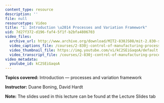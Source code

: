 ```yaml
---
content_type: resource
description: ''
file: null
resourcetype: Video
title: "1: Introduction \u2014 Processes and Variation Framework"
uid: 7d27f372-d196-faf4-5f1f-b2bfa4806703
video_files:
  archive_url: http://www.archive.org/download/MIT2-830JS08/mit-2.830-s08-lec01_300k.mp4
  video_captions_file: /courses/2-830j-control-of-manufacturing-processes-sma-6303-spring-2008/a9309caac8135dac880fec6f966289d0_kC2SEiGaqoA.vtt
  video_thumbnail_file: https://img.youtube.com/vi/kC2SEiGaqoA/default.jpg
  video_transcript_file: /courses/2-830j-control-of-manufacturing-processes-sma-6303-spring-2008/0c0c8559df6f27068ebb505bb0313ef8_kC2SEiGaqoA.pdf
video_metadata:
  youtube_id: kC2SEiGaqoA
---
```


**Topics covered:** Introduction — processes and variation framework

**Instructor:** Duane Boning, David Hardt

**Note:** The slides used in this lecture can be found at the Lecture Slides tab
